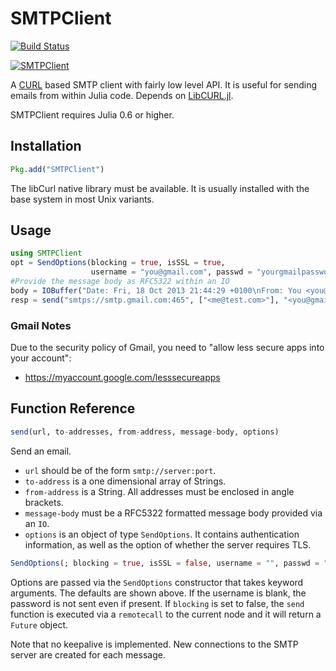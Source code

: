 # SMTPClient

[![Build Status](https://travis-ci.org/aviks/SMTPClient.jl.svg?branch=master)](https://travis-ci.org/aviks/SMTPClient.jl)

[![SMTPClient](http://pkg.julialang.org/badges/SMTPClient_0.6.svg)](http://pkg.julialang.org/?pkg=SMTPClient&ver=0.6)

A [CURL](curl.haxx.se) based SMTP client with fairly low level API.
It is useful for sending emails from within Julia code.
Depends on [LibCURL.jl](https://github.com/JuliaWeb/LibCURL.jl/).

SMTPClient requires Julia 0.6 or higher.

## Installation

```julia
Pkg.add("SMTPClient")
```

The libCurl native library must be available.
It is usually installed with the base system in most Unix variants.

## Usage

```julia
using SMTPClient
opt = SendOptions(blocking = true, isSSL = true,
                  username = "you@gmail.com", passwd = "yourgmailpassword")
#Provide the message body as RFC5322 within an IO
body = IOBuffer("Date: Fri, 18 Oct 2013 21:44:29 +0100\nFrom: You <you@gmail.com>\nTo: me@test.com\nSubject: Julia Test\n\nTest Message")
resp = send("smtps://smtp.gmail.com:465", ["<me@test.com>"], "<you@gmail.com>", body, opt)
```

### Gmail Notes

Due to the security policy of Gmail,
you need to "allow less secure apps into your account":

- https://myaccount.google.com/lesssecureapps

## Function Reference

```julia
send(url, to-addresses, from-address, message-body, options)
```

Send an email.
  * `url` should be of the form `smtp://server:port`.
  * `to-address` is a one dimensional array of Strings.
  * `from-address` is a String. All addresses must be enclosed in angle brackets.
  * `message-body` must be a RFC5322 formatted message body provided via an `IO`.
  * `options` is an object of type `SendOptions`. It contains authentication information, as well as the option of whether the server requires TLS.


```julia
SendOptions(; blocking = true, isSSL = false, username = "", passwd = "")
```

Options are passed via the `SendOptions` constructor that takes keyword arguments.
The defaults are shown above.
If the username is blank, the password is not sent even if present.
If `blocking` is set to false, the `send` function is executed
via a `remotecall` to the current node and it will return a `Future` object.

Note that no keepalive is implemented.
New connections to the SMTP server are created for each message.
